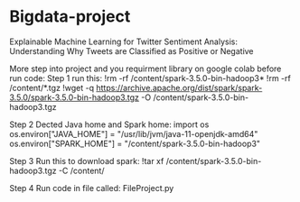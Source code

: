 # Bigdata-project
Explainable Machine Learning for Twitter Sentiment Analysis: Understanding Why Tweets are Classified as Positive or Negative

More step into project and you requirment library on google colab before run code: 
Step 1 run this:
!rm -rf /content/spark-3.5.0-bin-hadoop3*
!rm -rf /content/*.tgz
!wget -q https://archive.apache.org/dist/spark/spark-3.5.0/spark-3.5.0-bin-hadoop3.tgz -O /content/spark-3.5.0-bin-hadoop3.tgz

Step 2 Dected Java home and Spark home: 
import os
os.environ["JAVA_HOME"] = "/usr/lib/jvm/java-11-openjdk-amd64"
os.environ["SPARK_HOME"] = "/content/spark-3.5.0-bin-hadoop3"

Step 3 Run this to download spark: 
!tar xf /content/spark-3.5.0-bin-hadoop3.tgz -C /content/

Step 4 Run code in file called: 
FileProject.py

